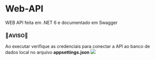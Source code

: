 # Web-API
WEB API feita em .NET 6 e documentado em Swagger
<h3>🚨AVISO🚨</h3>
Ao executar verifique as credenciais para conectar a API ao banco de dados local no arquivo <b>appsettings.json</b>
<img src='https://github.com/Leohgb/Web-API/assets/91156801/7197b8ca-95ea-4808-a68a-488fb70e90c5'>



